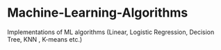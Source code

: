 # Machine-Learning-Algorithms
Implementations of ML algorithms (Linear, Logistic Regression, Decision Tree, KNN , K-means etc.)
